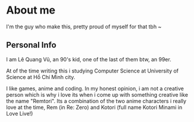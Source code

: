 # About me

I'm the guy who make this, pretty proud of myself for that tbh ~

## Personal Info

I am Lê Quang Vũ, an 90's kid, one of the last of them btw, an 99er.

At of the time writing this i studying Computer Science at University of Science at Hồ Chí Minh city.

I like games, anime and coding. In my honest opinion, i am not a creative person which is why i love its when i come up with something creative like the name "Remtori". Its a combination of the two anime characters i really love at the time, Rem (in Re: Zero) and Kotori (full name Kotori Minami in Love Live!)


